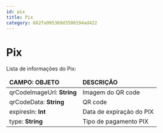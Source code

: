 ```yaml
---
id: pix
title: Pix
category: 662fa995369d3500194ad422
---
```


# Pix

Lista de informações do Pix:

<table>
    <thead>
        <tr>
            <td><strong>CAMPO: OBJETO</strong></td>
            <td><strong>DESCRIÇÃO</strong></td>
        </tr>
    </thead>
    <tbody>
        <tr>
            <td>qrCodeImageUrl: <b>String</b></td>
            <td>Imagem do QR code</td>
        </tr>
        <tr>
            <td>qrCodeData: <b>String</b></td>
            <td>QR code</td>
        </tr>
        <tr>
            <td>expiresIn: <b>Int</b></td>
            <td>Data de expiração do PIX</td>
        </tr>
        <tr>
            <td>type: <b>String</b></td>
            <td>Tipo de pagamento PIX</td>
        </tr>
    </tbody>
</table>
